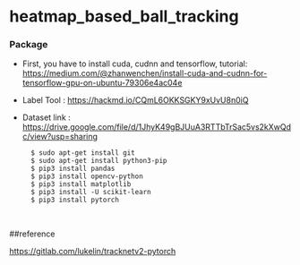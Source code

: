 # heatmap_based_ball_tracking

### Package

- First, you have to install cuda, cudnn and tensorflow, tutorial:
https://medium.com/@zhanwenchen/install-cuda-and-cudnn-for-tensorflow-gpu-on-ubuntu-79306e4ac04e
- Label Tool : https://hackmd.io/CQmL6OKKSGKY9xUvU8n0iQ
- Dataset link : https://drive.google.com/file/d/1JhyK49gBJUuA3RTTbTrSac5vs2kXwQdc/view?usp=sharing

        
        $ sudo apt-get install git
        $ sudo apt-get install python3-pip
        $ pip3 install pandas
        $ pip3 install opencv-python
        $ pip3 install matplotlib
        $ pip3 install -U scikit-learn
        $ pip3 install pytorch
        

<br>

##reference

https://gitlab.com/lukelin/tracknetv2-pytorch
